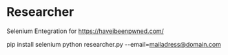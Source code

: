 # Researcher
Selenium Entegration for https://haveibeenpwned.com/

pip install selenium
python researcher.py --email=mailadress@domain.com
